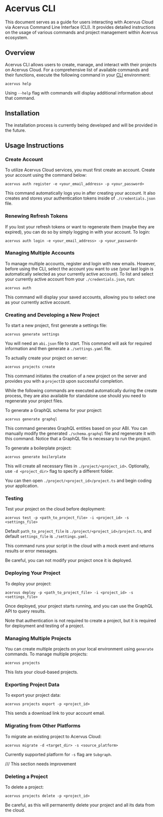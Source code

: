 # Acervus CLI

This document serves as a guide for users interacting with Acervus Cloud via Acervus Command Line Interface (CLI). It provides detailed instructions on the usage of various commands and project management within Acervus ecosystem.

## Overview

Acervus CLI allows users to create, manage, and interact with their projects on Acervus Cloud. For a comprehensive list of available commands and their functions, execute the following command in your [CLI](https://google.com) environment:

```
acervus help
```

Using `--help` flag with commands will display additional information about that command.

## Installation

The installation process is currently being developed and will be provided in the future.

## Usage Instructions

### Create Account

To utilize Acervus Cloud services, you must first create an account. Create your account using the command below:

```
acervus auth register -e <your_email_address> -p <your_password>
```

This command automatically logs you in after creating your account. It also creates and stores your authentication tokens inside of `./credentials.json` file.

### Renewing Refresh Tokens

If you lost your refresh tokens or want to regenerate them (maybe they are expired), you can do so by simply logging in with your account. To login:

```
acervus auth login -e <your_email_address> -p <your_password>
```

### Managing Multiple Accounts

To manage multiple accounts, register and login with new emails. However, before using the CLI, select the account you want to use (your last login is automatically selected as your currently active account). To list and select your currently active account from your `./credentials.json`, run:


```
acervus auth
```

This command will display your saved accounts, allowing you to select one as your currently active account.

### Creating and Developing a New Project

To start a new project, first generate a settings file:

```
acervus generate settings
```

You will need an `abi.json` file to start. This command will ask for required information and then generate a `./settings.yaml` file.

To actually create your project on server:

```
acervus projects create
```

This command initiates the creation of a new project on the server and provides you with a `projectID` upon successful completion.

While the following commands are executed automatically during the create process, they are also available for standalone use should you need to regenerate your project files.

To generate a GraphQL schema for your project:

```
acervus generate graphql
```

This command generates GraphQL entities based on your ABI. You can manually modify the generated `./schema.graphql` file and regenerate it with this command. Notice that a GraphQL file is necessary to run the project.

To generate a boilerplate project:

```
acervus generate boilerplate
```

This will create all necessary files in `./project/<project_id>`. Optionally, use `-d <project_dir>` flag to specify a different folder.

You can then open `./project/<project_id>/project.ts` and begin coding your application.

### Testing

Test your project on the cloud before deployment:

```
acervus test -p <path_to_project_file> -i <project_id> -s <settings_file>
```

Default `path_to_project_file` is `./project/<project_id>/project.ts`, and default `settings_file` is `./settings.yaml`. 

This command runs your script in the cloud with a mock event and returns results or error messages.

Be careful, you can not modify your project once it is deployed.

### Deploying Your Project

To deploy your project:

```
acervus deploy -p <path_to_project_file> -i <project_id> -s <settings_file>
```

Once deployed, your project starts running, and you can use the GraphQL API to query results.

Note that authentication is not required to create a project, but it is required for deployment and testing of a project.

### Managing Multiple Projects

You can create multiple projects on your local environment using `generate` commands. To manage multiple projects:

```
acervus projects
```

This lists your cloud-based projects. 

### Exporting Project Data

To export your project data:

```
acervus projects export -p <project_id> 
```

This sends a download link to your account email.

### Migrating from Other Platforms

To migrate an existing project to Acervus Cloud:

```
acervus migrate -d <target_dir> -s <source_platform>
```

Currently supported platform for `-s` flag are `Subgraph`.

/// This section needs improvement

### Deleting a Project

To delete a project:

```
acervus projects delete -p <project_id>
```

Be careful, as this will permanently delete your project and all its data from the cloud.